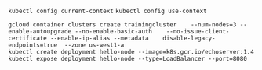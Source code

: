 `kubectl config current-context`
`kubectl config use-context`

```
gcloud container clusters create trainingcluster    --num-nodes=3 --enable-autoupgrade --no-enable-basic-auth    --no-issue-client-certificate --enable-ip-alias --metadata    disable-legacy-endpoints=true  --zone us-west1-a
kubectl create deployment hello-node --image=k8s.gcr.io/echoserver:1.4
kubectl expose deployment hello-node --type=LoadBalancer --port=8080
```